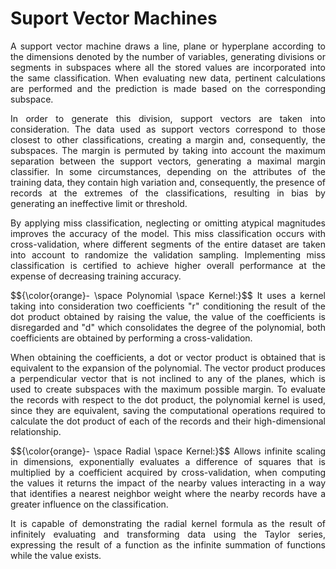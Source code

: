 # Suport Vector Machines

<p align="justify">
A support vector machine draws a line, plane or hyperplane according to the dimensions denoted by the number of variables, generating divisions or segments in subspaces where all the stored values ​​are incorporated into the same classification. When evaluating new data, pertinent calculations are performed and the prediction is made based on the corresponding subspace.
</p>

<p align="justify">
In order to generate this division, support vectors are taken into consideration. The data used as support vectors correspond to those closest to other classifications, creating a margin and, consequently, the subspaces. The margin is permuted by taking into account the maximum separation between the support vectors, generating a maximal margin classifier. In some circumstances, depending on the attributes of the training data, they contain high variation and, consequently, the presence of records at the extremes of the classifications, resulting in bias by generating an ineffective limit or threshold.
</p>

<p align="justify">
By applying miss classification, neglecting or omitting atypical magnitudes improves the accuracy of the model. This miss classification occurs with cross-validation, where different segments of the entire dataset are taken into account to randomize the validation sampling. Implementing miss classification is certified to achieve higher overall performance at the expense of decreasing training accuracy.
</p>

<p align="justify">
$${\color{orange}- \space Polynomial \space Kernel:}$$ It uses a kernel taking into consideration two coefficients "r" conditioning the result of the dot product obtained by raising the value, the value of the coefficients is disregarded and "d" which consolidates the degree of the polynomial, both coefficients are obtained by performing a cross-validation.
</p>

<p align="justify">
When obtaining the coefficients, a dot or vector product is obtained that is equivalent to the expansion of the polynomial. The vector product produces a perpendicular vector that is not inclined to any of the planes, which is used to create subspaces with the maximum possible margin. To evaluate the records with respect to the dot product, the polynomial kernel is used, since they are equivalent, saving the computational operations required to calculate the dot product of each of the records and their high-dimensional relationship.
</p>

<p align="justify">
$${\color{orange}- \space Radial \space Kernel:}$$ Allows infinite scaling in dimensions, exponentially evaluates a difference of squares that is multiplied by a coefficient acquired by cross-validation, when computing the values ​​it returns the impact of the nearby values ​​interacting in a way that identifies a nearest neighbor weight where the nearby records have a greater influence on the classification.
</p>

<p align="justify">
It is capable of demonstrating the radial kernel formula as the result of infinitely evaluating and transforming data using the Taylor series, expressing the result of a function as the infinite summation of functions while the value exists.
</p>
